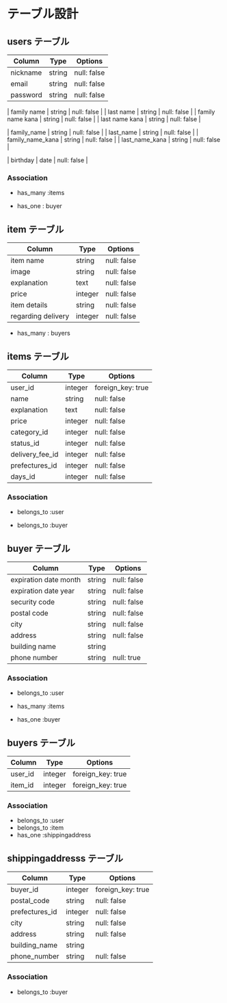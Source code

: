 # テーブル設計

## users テーブル

| Column           | Type   | Options     |
| ---------------- | ------ | ----------- |
| nickname         | string | null: false |
| email            | string | null: false |
| password         | string | null: false |

| family name      | string | null: false |
| last name        | string | null: false |
| family name kana | string | null: false |
| last name kana   | string | null: false |

| family_name      | string | null: false |
| last_name        | string | null: false |
| family_name_kana | string | null: false |
| last_name_kana   | string | null: false |

| birthday         | date   | null: false |

### Association

- has_many :items

- has_one : buyer

## item テーブル

| Column             | Type    | Options     |
| -------------------| ------- | ----------- |
| item name          | string  | null: false |
| image              | string  | null: false |
| explanation        | text    | null: false |
| price              | integer | null: false |
| item details       | string  | null: false |
| regarding delivery | integer | null: false |

- has_many : buyers

## items テーブル

| Column          | Type    | Options           |
| ----------------| ------- | ----------------- |
| user_id         | integer | foreign_key: true |
| name            | string  | null: false       |
| explanation     | text    | null: false       |
| price           | integer | null: false       |
| category_id     | integer | null: false       |
| status_id       | integer | null: false       |
| delivery_fee_id | integer | null: false       |
| prefectures_id  | integer | null: false       |
| days_id         | integer | null: false       |


### Association

- belongs_to :user

- belongs_to :buyer

## buyer テーブル

| Column                | Type   | Options     |
| ----------------------| ------ | ----------- |
| expiration date month | string | null: false |
| expiration date year  | string | null: false |
| security code         | string | null: false |
| postal code           | string | null: false |
| city                  | string | null: false |
| address               | string | null: false |
| building name         | string |             |
| phone number          | string | null: true  |

### Association

- belongs_to :user
- has_many :items



- has_one :buyer

## buyers テーブル

| Column   | Type    | Options           |
| ---------| ------- | ----------------- |
| user_id  | integer | foreign_key: true |
| item_id  | integer | foreign_key: true |


### Association

- belongs_to :user
- belongs_to :item
- has_one :shippingaddress

## shippingaddresss テーブル

| Column                | Type    | Options           |
| ----------------------| ------- | ----------------- |
| buyer_id              | integer | foreign_key: true |
| postal_code           | string  | null: false       |
| prefectures_id        | integer | null: false       |
| city                  | string  | null: false       |
| address               | string  | null: false       |
| building_name         | string  |                   |
| phone_number          | string  | null: false       |



### Association

- belongs_to :buyer

